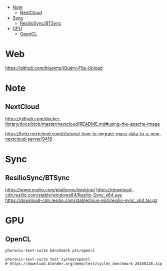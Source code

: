 <!-- TOC -->

- [Note](#note)
    - [NextCloud](#nextcloud)
- [Sync](#sync)
    - [ResilioSync/BTSync](#resiliosyncbtsync)
- [GPU](#gpu)
    - [OpenCL](#opencl)

<!-- /TOC -->

# Web
https://github.com/blueimp/jQuery-File-Upload  


# Note
## NextCloud
https://github.com/docker-library/docs/blob/master/nextcloud/README.md#using-the-apache-image

https://help.nextcloud.com/t/tutorial-how-to-migrate-mass-data-to-a-new-nextcloud-server/9418

# Sync
## ResilioSync/BTSync
https://www.resilio.com/platforms/desktop/
https://download-cdn.resilio.com/stable/windows64/Resilio-Sync_x64.exe  
https://download-cdn.resilio.com/stable/linux-x64/resilio-sync_x64.tar.gz  

# GPU
## OpenCL
    phoronix-test-suite benchmark pts/opencl

    phoronix-test-suite test system/opencl
    # https://download.blender.org/demo/test/cycles_benchmark_20160228.zip
